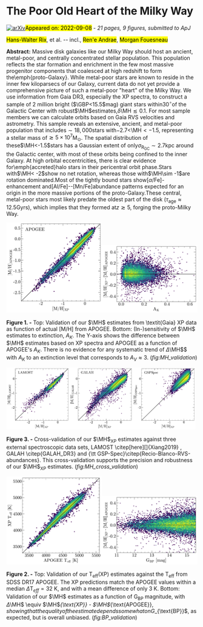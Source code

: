 <div class="macros" style="visibility:hidden;">
$\newcommand{\ensuremath}{}$
$\newcommand{\xspace}{}$
$\newcommand{\object}[1]{\texttt{#1}}$
$\newcommand{\farcs}{{.}''}$
$\newcommand{\farcm}{{.}'}$
$\newcommand{\arcsec}{''}$
$\newcommand{\arcmin}{'}$
$\newcommand{\ion}[2]{#1#2}$
$\newcommand{\textsc}[1]{\textrm{#1}}$
$\newcommand{\hl}[1]{\textrm{#1}}$
$\newcommand{\vdag}{(v)^\dagger}$
$\newcommand$
$\newcommand$
$\newcommand{\insitu}{{\it in situ}}$
$\newcommand{\MH}{\ensuremath{\mathrm{[M/H]}}}$
$\newcommand{\Teff}{\ensuremath{\mathrm{T}_{\rm eff}}}$
$\newcommand{\aFe}{\ensuremath{\mathrm{[\alpha/M]}}}$
$\newcommand{\GBP}{\ensuremath{G_\mathrm{BP}}}$</div>

<div class="macros" style="visibility:hidden;">
$\newcommand{$\ensuremath$}{}$
$\newcommand{$\xspace$}{}$
$\newcommand{$\object$}[1]{\texttt{#1}}$
$\newcommand{$\farcs$}{{.}''}$
$\newcommand{$\farcm$}{{.}'}$
$\newcommand{$\arcsec$}{''}$
$\newcommand{$\arcmin$}{'}$
$\newcommand{$\ion$}[2]{#1#2}$
$\newcommand{$\textsc$}[1]{\textrm{#1}}$
$\newcommand{$\hl$}[1]{\textrm{#1}}$
$\newcommand{$\vdag$}{(v)^\dagger}$
$\newcommand$
$\newcommand$
$\newcommand{$\insitu$}{{\it in situ}}$
$\newcommand{$\MH$}{$\ensuremath${\mathrm{[M/H]}}}$
$\newcommand{$\Teff$}{$\ensuremath${\mathrm{T}_{\rm eff}}}$
$\newcommand{$\aFe$}{$\ensuremath${\mathrm{[\alpha/M]}}}$
$\newcommand{$\GBP$}{$\ensuremath${G_\mathrm{BP}}}$</div>



<div id="title">

# The Poor Old Heart of the Milky Way

</div>
<div id="comments">

[![arXiv](https://img.shields.io/badge/arXiv-2209.02722-b31b1b.svg)](https://arxiv.org/abs/2209.02722)<mark>Appeared on: 2022-09-08</mark> - _21 pages, 9 figures, submitted to ApJ_

</div>
<div id="authors">

<mark>Hans-Walter Rix</mark>, et al. -- incl., <mark>Ren\'e Andrae</mark>, <mark>Morgan Fouesneau</mark>

</div>
<div id="abstract">

**Abstract:** Massive disk galaxies like our Milky Way should host an ancient, metal-poor, and centrally concentrated stellar population. This population reflects the star formation and enrichment in the few most massive progenitor components that coalesced at high redshift to form the\emph{proto-Galaxy}. While metal-poor stars are known to reside in the inner few kiloparsecs of our Galaxy, current data do not yet provide a comprehensive picture of such a metal-poor "heart" of the Milky Way. We use information from Gaia DR3, especially the XP spectra, to construct a sample of 2 million bright ($\GBP<15.5$mag) giant stars within$30^\circ$of the Galactic Center with robust$\MH$estimates,$\delta$\MH$\lesssim 0.1$. For most sample members we can calculate orbits based on Gaia RVS velocities and astrometry. This sample reveals an extensive, ancient, and metal-poor population that includes$\sim 18,000$stars with$-2.7<$\MH$<-1.5$, representing a stellar mass of$\gtrsim 5\times 10^7$M$_\odot$. The spatial distribution of these$\MH<-1.5$stars has a Gaussian extent of only$\sigma_{\mathrm{R_{GC}}} \sim 2.7$kpc around the Galactic center, with most of these orbits being confined to the inner Galaxy.  At high orbital eccentricities, there is clear evidence for\emph{accreted}halo stars in their pericentral orbit phase.Stars with$\MH< -2$show no net rotation, whereas those with$\MH\sim -1$are rotation dominated.Most of the tightly bound stars show$[\alpha/\text{Fe}]$-enhancement and[Al/Fe]--[Mn/Fe]abundance patterns expected for an origin in the more massive portions of the proto-Galaxy.These central, metal-poor stars most likely predate the oldest part of the disk ($\tau_{\text{age}}\approx 12.5$Gyrs), which implies that they formed at$z\gtrsim 5$, forging the proto-Milky Way.

</div>

<div id="div_fig1">

<img src="tmp_2209.02722/./MH_validation.png" alt="Fig1.1" width="50%"/><img src="tmp_2209.02722/./dust_validation.png" alt="Fig1.2" width="50%"/>

**Figure 1. -** Top: Validation of our $\MH$ estimates from \textit{Gaia} XP data as function of actual [M/H] from APOGEE.
Bottom: (In-)sensitivity of $\MH$ estimates to extinction, $A_K$. The Y-axis shows the difference between $\MH$ estimates based on XP spectra and APOGEE as a function of APOGEE's $A_K$. There is no evidence for any systematic trend of $\Delta$\MH$$ with $A_K$ to an extinction level that corresponds to $A_V \approx 3$. (*fig:MH_validation*)

</div>
<div id="div_fig2">

<img src="tmp_2209.02722/./LAMOST_MH_validation.png" alt="Fig3.1" width="33%"/><img src="tmp_2209.02722/./GALAH_MH_validation.png" alt="Fig3.2" width="33%"/><img src="tmp_2209.02722/./GSPSpec_MH_validation.png" alt="Fig3.3" width="33%"/>

**Figure 3. -** Cross-validation of our $\MH$$_{\text{XP}}$  estimates against three external spectroscopic data sets, LAMOST \citep[here][]{Xiang2019} , GALAH \citep{GALAH_DR3} and {\tt GSP-Spec}\citep{Recio-Blanco-RVS-abundances}. This cross-validation supports the precision and robustness of our $\MH$$_{\text{XP}}$ estimates. (*fig:MH_cross_validation*)

</div>
<div id="div_fig3">

<img src="tmp_2209.02722/./Teff_validation.png" alt="Fig2.1" width="50%"/><img src="tmp_2209.02722/./BP_validation.png" alt="Fig2.2" width="50%"/>

**Figure 2. -** Top: Validation of our T$_{\text{eff}}$(XP) estimates against the T$_{\text{eff}}$ from SDSS DR17 APOGEE. The XP predictions match the APOGEE values within a median $\Delta$T$_{eff}=32$ K, and with a mean difference of only 3 K. Bottom: Validation of our $\MH$ estimates as a function of G$_{\text{BP}}$ magnitude, with $\Delta$\MH$ \equiv $\MH$_{\text{XP}} - $\MH$_{\text{APOGEE}}$, showing that the quality of the estimate depends somewhat on G$_{\text{BP}}$, as expected, but is overall unbiased. (*fig:BP_validation*)

</div>